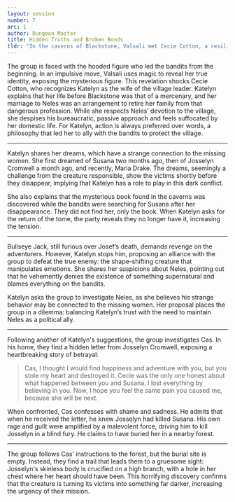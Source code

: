 ```yaml
---
layout: session
number: 7
arc: 1
author: Dungeon Master
title: Hidden Truths and Broken Bonds
tldr: "In the caverns of Blackstone, Valsali met Cecie Cotton, a resilient halfling miner who, despite her doubts, helped him evade Bullseye Jack with her expert knowledge of the caves. Reuniting with the party, they discovered a mysterious garden atop a towering blackstone pillar, split into halves of crimson and white flora. As they examined an ancient gazebo, venomous centipedes attacked, forcing a harrowing retreat down a spiraling staircase. Though they narrowly escaped, their reprieve was brief as Bullseye Jack and a cloaked, commanding figure ambushed them, setting the stage for a fateful battle."
---
```

The group is faced with the hooded figure who led the bandits from the beginning. In an impulsive move, Valsali uses magic to reveal her true identity, exposing the mysterious figure. This revelation shocks Cecie Cotton, who recognizes Katelyn as the wife of the village leader.
Katelyn explains that her life before Blackstone was that of a mercenary, and her marriage to Neles was an arrangement to retire her family from that dangerous profession. While she respects Neles’ devotion to the village, she despises his bureaucratic, passive approach and feels suffocated by her domestic life. For Katelyn, action is always preferred over words, a philosophy that led her to ally with the bandits to protect the village.

---

Katelyn shares her dreams, which have a strange connection to the missing women. She first dreamed of Susana two months ago, then of Josselyn Cromwell a month ago, and recently, Maria Drake. The dreams, seemingly a challenge from the creature responsible, show the victims shortly before they disappear, implying that Katelyn has a role to play in this dark conflict.

She also explains that the mysterious book found in the caverns was discovered while the bandits were searching for Susana after her disappearance. They did not find her, only the book. When Katelyn asks for the return of the tome, the party reveals they no longer have it, increasing the tension.

---

Bullseye Jack, still furious over Josef’s death, demands revenge on the adventurers. However, Katelyn stops him, proposing an alliance with the group to defeat the true enemy: the shape-shifting creature that manipulates emotions. She shares her suspicions about Neles, pointing out that he vehemently denies the existence of something supernatural and blames everything on the bandits.

Katelyn asks the group to investigate Neles, as she believes his strange behavior may be connected to the missing women. Her proposal places the group in a dilemma: balancing Katelyn’s trust with the need to maintain Neles as a political ally.

---

Following another of Katelyn's suggestions, the group investigates Cas. In his home, they find a hidden letter from Josselyn Cromwell, exposing a heartbreaking story of betrayal:

> Cas, I thought I would find happiness and adventure with you, but you stole my heart and destroyed it. Cecie was the only one honest about what happened between you and Susana. I lost everything by believing in you. Now, I hope you feel the same pain you caused me, because she will be next.

When confronted, Cas confesses with shame and sadness. He admits that when he received the letter, he knew Josselyn had killed Susana. His own rage and guilt were amplified by a malevolent force, driving him to kill Josselyn in a blind fury. He claims to have buried her in a nearby forest.

---

The group follows Cas' instructions to the forest, but the burial site is empty. Instead, they find a trail that leads them to a gruesome sight: Josselyn's skinless body is crucified on a high branch, with a hole in her chest where her heart should have been. This horrifying discovery confirms that the creature is turning its victims into something far darker, increasing the urgency of their mission.
<!--  -->